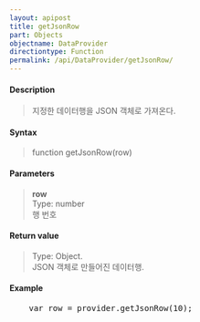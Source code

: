 ```yaml
---
layout: apipost
title: getJsonRow
part: Objects
objectname: DataProvider
directiontype: Function
permalink: /api/DataProvider/getJsonRow/
---
```



#### Description

> 지정한 데이터행을 JSON 객체로 가져온다.

#### Syntax

> function getJsonRow(row)

#### Parameters

> **row**  
> Type: number  
> 행 번호

#### Return value

> Type: Object.  
> JSON 객체로 만들어진 데이터행.  

#### Example

<pre class="prettyprint">
    var row = provider.getJsonRow(10);
</pre>


